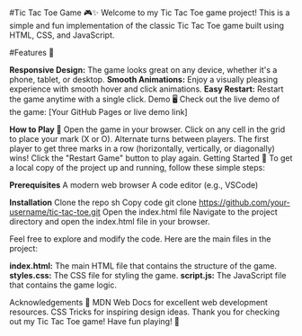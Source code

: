 #Tic Tac Toe Game 🎮✨
Welcome to my Tic Tac Toe game project! This is a simple and fun implementation of the classic Tic Tac Toe game built using HTML, CSS, and JavaScript.

#Features 🌟

**Responsive Design:** The game looks great on any device, whether it's a phone, tablet, or desktop.
**Smooth Animations:** Enjoy a visually pleasing experience with smooth hover and click animations.
**Easy Restart:** Restart the game anytime with a single click.
Demo 🖥️
Check out the live demo of the game: [Your GitHub Pages or live demo link]

**How to Play 🎲**
Open the game in your browser.
Click on any cell in the grid to place your mark (X or O).
Alternate turns between players.
The first player to get three marks in a row (horizontally, vertically, or diagonally) wins!
Click the "Restart Game" button to play again.
Getting Started 🚀
To get a local copy of the project up and running, follow these simple steps:

**Prerequisites**
A modern web browser
A code editor (e.g., VSCode)

**Installation**
Clone the repo
sh
Copy code
          git clone https://github.com/your-username/tic-tac-toe.git
          Open the index.html file
          Navigate to the project directory and open the index.html file in your browser. 

Feel free to explore and modify the code. Here are the main files in the project:

**index.html:** The main HTML file that contains the structure of the game.
**styles.css:** The CSS file for styling the game.
**script.js:** The JavaScript file that contains the game logic.


Acknowledgements 🙏
MDN Web Docs for excellent web development resources.
CSS Tricks for inspiring design ideas.
Thank you for checking out my Tic Tac Toe game! Have fun playing! 🎉
